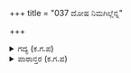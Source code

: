 +++
title = "037 ದೋಷ ನಿಮಗಿಲ್ಲೆನ್ನ"

+++

<details><summary>ಗದ್ಯ (ಕ.ಗ.ಪ) </summary>

37. 'ನಿಮಗೇನೂ ದೋಷವಿಲ್ಲ. ನನ್ನ ಮೇಲಿನ ಮೋಹವನ್ನು ಬಿಡಿ. ಧರ್ಮರಾಯ ನಿಮ್ಮ ಕುಲಕ್ಕೆ ಭೂಷಣನಲ್ಲವೆ ? ಅವನಲ್ಲಿ ಕಾದಾಡುವ ಸಾಹಸ ನನ್ನಲ್ಲಿಲ್ಲ. ನಿಮಗೆ ಇದು ಅಪ್ರಿಯವಾದುದೂ ಅಲ್ಲ. ಪಾಂಡವರೆ ಅರಸಾಗಬೇಕೆಂದು ನಾನೇ ಘೋಷಿಸುತ್ತೇನೆ'  ಎಂದನು.
</details>

<details><summary>ಪಾಠಾನ್ತರ (ಕ.ಗ.ಪ) </summary>

ನಾನಾ - ನಾನೇ  
ಕುಮಾರವ್ಯಾಸ ಭಾರತ, ಅರಾಸೇ.
</details>
